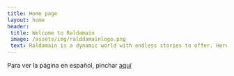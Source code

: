 ```yaml
---
title: Home page
layout: home
header:
 title: Welcome to Raldamain
 image: /assets/img/ralddamainlogo.png
 text: Raldamain is a dynamic world with endless stories to offer. Here you can find the rules for the Raldamain role-playing system along with information about the world and its characters. This page is still under construction and the information is incomplete in many places. 
---
```


Para ver la página en español, pinchar [aquí](https://raldamain.com/)